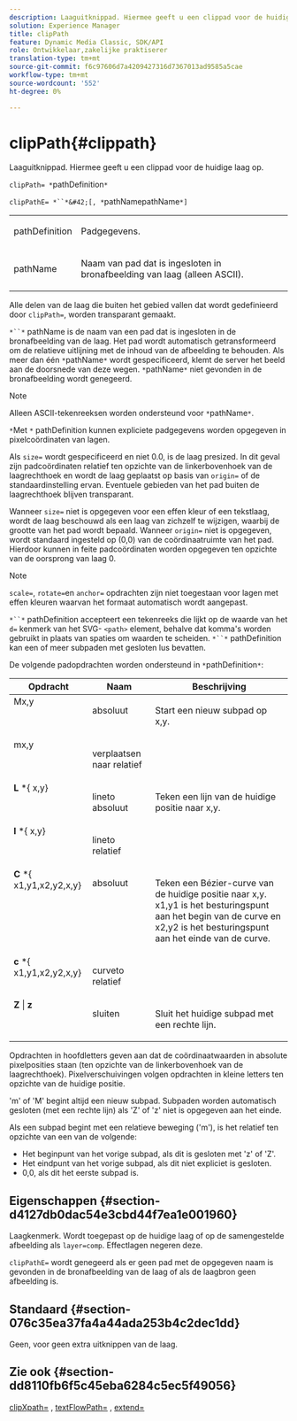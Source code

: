 ```yaml
---
description: Laaguitknippad. Hiermee geeft u een clippad voor de huidige laag op.
solution: Experience Manager
title: clipPath
feature: Dynamic Media Classic, SDK/API
role: Ontwikkelaar,zakelijke praktiserer
translation-type: tm+mt
source-git-commit: f6c97606d7a4209427316d7367013ad9585a5cae
workflow-type: tm+mt
source-wordcount: '552'
ht-degree: 0%

---
```



# clipPath{#clippath}

Laaguitknippad. Hiermee geeft u een clippad voor de huidige laag op.

`clipPath= *`pathDefinition`*`

`clipPathE= *``*&#42;[, *`pathNamepathName`*]`

<table id="simpletable_275E2A5FAB804C6388BD110D2ACA3C82"> 
 <tr class="strow"> 
  <td class="stentry"> <p><span class="codeph"> <span class="varname"> pathDefinition</span> </span> </p> </td> 
  <td class="stentry"> <p>Padgegevens. </p></td> 
 </tr> 
 <tr class="strow"> 
  <td class="stentry"> <p><span class="codeph"> <span class="varname"> pathName</span></span> </p> </td> 
  <td class="stentry"> <p>Naam van pad dat is ingesloten in bronafbeelding van laag (alleen ASCII). </p></td> 
 </tr> 
</table>

Alle delen van de laag die buiten het gebied vallen dat wordt gedefinieerd door `clipPath=`, worden transparant gemaakt.

`*``*` pathName is de naam van een pad dat is ingesloten in de bronafbeelding van de laag. Het pad wordt automatisch getransformeerd om de relatieve uitlijning met de inhoud van de afbeelding te behouden. Als meer dan één `*`pathName`*` wordt gespecificeerd, klemt de server het beeld aan de doorsnede van deze wegen. `*`pathName`*` niet gevonden in de bronafbeelding wordt genegeerd.

>[!NOTE]
>
>Alleen ASCII-tekenreeksen worden ondersteund voor `*`pathName`*`.

`*`Met `*` pathDefinition kunnen expliciete padgegevens worden opgegeven in pixelcoördinaten van lagen.

Als `size=` wordt gespecificeerd en niet 0.0, is de laag presized. In dit geval zijn padcoördinaten relatief ten opzichte van de linkerbovenhoek van de laagrechthoek en wordt de laag geplaatst op basis van `origin=` of de standaardinstelling ervan. Eventuele gebieden van het pad buiten de laagrechthoek blijven transparant.

Wanneer `size=` niet is opgegeven voor een effen kleur of een tekstlaag, wordt de laag beschouwd als een laag van zichzelf te wijzigen, waarbij de grootte van het pad wordt bepaald. Wanneer `origin=` niet is opgegeven, wordt standaard ingesteld op (0,0) van de coördinaatruimte van het pad. Hierdoor kunnen in feite padcoördinaten worden opgegeven ten opzichte van de oorsprong van laag 0.

>[!NOTE]
>
>`scale=`,  `rotate=`en  `anchor=` opdrachten zijn niet toegestaan voor lagen met effen kleuren waarvan het formaat automatisch wordt aangepast.

`*``*` pathDefinition accepteert een tekenreeks die lijkt op de waarde van het  `d=` kenmerk van het SVG- `<path>` element, behalve dat komma&#39;s worden gebruikt in plaats van spaties om waarden te scheiden. `*``*` pathDefinition kan een of meer subpaden met gesloten lus bevatten.

De volgende padopdrachten worden ondersteund in `*`pathDefinition`*`:

<table id="table_A74DD7A48B1C417D9D4BA46BECEAB981"> 
 <thead> 
  <tr> 
   <th class="entry"> <b> Opdracht</b> </th> 
   <th class="entry"> <b> Naam</b> </th> 
   <th class="entry"> <b> Beschrijving</b> </th> 
  </tr> 
 </thead>
 <tbody> 
  <tr valign="top"> 
   <td> <b> </b> <span class="varname"> Mx,y</span> </td> 
   <td> <p> absoluut </p> </td> 
   <td> <p> Start een nieuw subpad op x,y. </p> </td> 
  </tr> 
  <tr valign="top"> 
   <td> <b> </b> <span class="varname"> mx,y</span> </td> 
   <td> <p> verplaatsen naar relatief </p> </td> 
  </tr> 
  <tr valign="top"> 
   <td> <b> L</b> *{<span class="varname"> x,y</span>} </td> 
   <td> <p> lineto absoluut </p> </td> 
   <td> <p> Teken een lijn van de huidige positie naar x,y. </p> </td> 
  </tr> 
  <tr valign="top"> 
   <td> <b> l</b> *{<span class="varname"> x,y</span>} </td> 
   <td> <p> lineto relatief </p> </td> 
  </tr> 
  <tr valign="top"> 
   <td> <b> C</b> *{<span class="varname"> x1,y1,x2,y2,x,y</span>} </td> 
   <td> <p> absoluut </p> </td> 
   <td> <p> Teken een Bézier-curve van de huidige positie naar x,y. x1,y1 is het besturingspunt aan het begin van de curve en x2,y2 is het besturingspunt aan het einde van de curve. </p> </td> 
  </tr> 
  <tr valign="top"> 
   <td> <b> c</b> *{<span class="varname"> x1,y1,x2,y2,x,y</span>} </td> 
   <td> <p> curveto relatief </p> </td> 
  </tr> 
  <tr valign="top"> 
   <td> <b> Z</b> |  <b>z</b> </td> 
   <td> <p> sluiten </p> </td> 
   <td> <p> Sluit het huidige subpad met een rechte lijn. </p> </td> 
  </tr> 
 </tbody> 
</table>

Opdrachten in hoofdletters geven aan dat de coördinaatwaarden in absolute pixelposities staan (ten opzichte van de linkerbovenhoek van de laagrechthoek). Pixelverschuivingen volgen opdrachten in kleine letters ten opzichte van de huidige positie.

&#39;m&#39; of &#39;M&#39; begint altijd een nieuw subpad. Subpaden worden automatisch gesloten (met een rechte lijn) als &#39;Z&#39; of &#39;z&#39; niet is opgegeven aan het einde.

Als een subpad begint met een relatieve beweging (&#39;m&#39;), is het relatief ten opzichte van een van de volgende:

* Het beginpunt van het vorige subpad, als dit is gesloten met &#39;z&#39; of &#39;Z&#39;.
* Het eindpunt van het vorige subpad, als dit niet expliciet is gesloten.
* 0,0, als dit het eerste subpad is.

## Eigenschappen {#section-d4127db0dac54e3cbd44f7ea1e001960}

Laagkenmerk. Wordt toegepast op de huidige laag of op de samengestelde afbeelding als `layer=comp`. Effectlagen negeren deze.

`clipPathE=` wordt genegeerd als er geen pad met de opgegeven naam is gevonden in de bronafbeelding van de laag of als de laagbron geen afbeelding is.

## Standaard {#section-076c35ea37fa4a44ada253b4c2dec1dd}

Geen, voor geen extra uitknippen van de laag.

## Zie ook {#section-dd8110fb6f5c45eba6284c5ec5f49056}

[clipXpath=](../../../../../is-api/http-ref/image-serving-api-ref/c-http-protocol-reference/c-command-reference/r-clipxpath.md#reference-17e5e4da3e044943af8f963f58a45f53) ,  [textFlowPath=](../../../../../is-api/http-ref/image-serving-api-ref/c-http-protocol-reference/c-command-reference/r-textflowpath.md#reference-0b8d9493d71342f0b6a64a6d221584ef) ,  [extend=](../../../../../is-api/http-ref/image-serving-api-ref/c-http-protocol-reference/c-command-reference/r-extend.md#reference-7e9156beb285459d830e2d56782a74ac)

